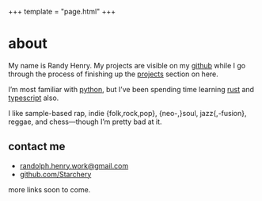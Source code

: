 +++
template = "page.html"
+++

# about

My name is Randy Henry.
My projects are visible on my
[github](github.com/Starchery)
while I go through the process of finishing up the
[projects](/projects)
section on here.

I’m most familiar with
[python](https://python.org),
but I’ve been spending time learning
[rust](https://rust-lang.org)
and [typescript](https://www.typescriptlang.org/)
also.

I like
sample-based rap,
indie {folk,rock,pop},
{neo-,}soul,
jazz{,-fusion},
reggae,
and chess&mdash;though I’m pretty bad at it.

## contact me

* [randolph.henry.work@gmail.com](mailto:randolph.henry.work@gmail.com)
* [github.com/Starchery](github.com/Starchery)

more links soon to come.
